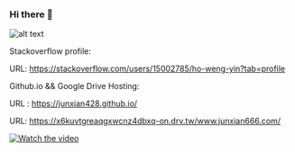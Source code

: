 ### Hi there 👋

<!--
**junxian428/junxian428** is a ✨ _special_ ✨ repository because its `README.md` (this file) appears on your GitHub profile.

Here are some ideas to get you started:

- 🔭 I’m currently working on ...
- 🌱 I’m currently learning ...
- 👯 I’m looking to collaborate on ...
- 🤔 I’m looking for help with ...
- 💬 Ask me about ...
- 📫 How to reach me: ...
- 😄 Pronouns: ...
- ⚡ Fun fact: ...
-->


![alt text](https://user-images.githubusercontent.com/58724748/105654285-a8185780-5ef8-11eb-8333-d8cc3ff950f8.gif)

Stackoverflow profile:

URL: https://stackoverflow.com/users/15002785/ho-weng-yin?tab=profile

Github.io && Google Drive Hosting:

URL : https://junxian428.github.io/

URL: https://x6kuvtgreaqgxwcnz4dbxq-on.drv.tw/www.junxian666.com/



[![Watch the video](https://mir-s3-cdn-cf.behance.net/project_modules/fs/f4296731256533.5648cb85dc506.jpg)](https://youtu.be/wfHaH1Xvws8)

